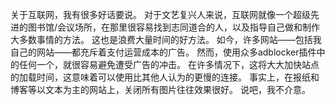 关于互联网，我有很多好话要说。
对于文艺复兴人来说，互联网就像一个超级先进的图书馆/会议场所，在那里很容易找到志同道合的人，以及指导自己做和制作大多数事情的方法。
这也是浪费大量时间的好方法。
如今，许多网站——包括我自己的网站——都充斥着支付运营成本的广告。
然而，使用众多adblocker插件中的任何一个，就很容易避免遭受广告的冲击。
在许多情况下，这将大大加快站点的加载时间，这意味着可以使用比其他人认为的更慢的连接。
事实上，在报纸和博客等以文本为主的网站上，关闭所有图片往往效果很好。
说吧，我不介意。
